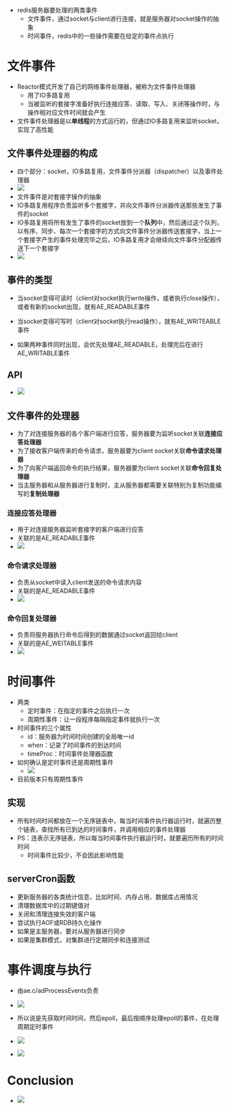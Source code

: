 - redis服务器要处理的两类事件
  - 文件事件，通过socket与client进行连接，就是服务器对socket操作的抽象
  - 时间事件，redis中的一些操作需要在给定的事件点执行



# 文件事件

- Reactor模式开发了自己的网络事件处理器，被称为文件事件处理器
  - 用了IO多路复用
  - 当被监听的套接字准备好执行连接应答、读取、写入、关闭等操作时，与操作相对应文件时间就会产生
- 文件事件处理器是以**单线程**的方式运行的，但通过IO多路复用来监听socket，实现了高性能



## 文件事件处理器的构成

- 四个部分：socket，IO多路复用，文件事件分派器（dispatcher）以及事件处理器
- ![](image/文件事件处理器的构成.png)
- 文件事件是对套接字操作的抽象
- IO多路复用程序负责监听多个套接字，并向文件事件分派器传送那些发生了事件的socket
- IO多路复用将所有发生了事件的socket放到一个**队列**中，然后通过这个队列，以有序、同步、每次一个套接字的方式向文件事件分派器传送套接字，当上一个套接字产生的事件处理完毕之后，IO多路复用才会继续向文件事件分配器传送下一个套接字
- ![](image/IO多路复用队列.png)



## 事件的类型

- 当socket变得可读时（client对socket执行write操作，或者执行close操作），或者有新的socket出现，就有AE_READABLE事件
- 当socket变得可写时（client对socket执行read操作），就有AE_WRITEABLE事件



- 如果两种事件同时出现，会优先处理AE_READABLE，处理完后在进行AE_WRITABLE事件



## API

- ![](image/事件的api.png)



## 文件事件的处理器

- 为了对连接服务器的各个客户端进行应答，服务器要为监听socket关联**连接应答处理器**
- 为了接收客户端传来的命令请求，服务器要为client socket关联**命令请求处理器**
- 为了向客户端返回命令的执行结果，服务器要为client socket关联**命令回复处理器**
- 当主服务器和从服务器进行复制时，主从服务器都需要关联特别为复制功能编写的**复制处理器**



### 连接应答处理器

- 用于对连接服务器监听套接字的客户端进行应答
- 关联的是AE_READABLE事件
- ![](image/连接应答处理器.png)



### 命令请求处理器

- 负责从socket中读入client发送的命令请求内容
- 关联的是AE_READABLE事件
- ![](image/命令请求处理器.png)



### 命令回复处理器

- 负责将服务器执行命令后得到的数据通过socket返回给client
- 关联的是AE_WEITABLE事件
- ![](image/命令回复处理器.png)





# 时间事件

- 两类
  - 定时事件：在指定的事件之后执行一次
  - 周期性事件：让一段程序每隔指定事件就执行一次
- 时间事件的三个属性
  - id：服务器为时间时间创建的全局唯一id
  - when：记录了时间事件的到达时间
  - timeProc：时间事件处理器函数
- 如何确认是定时事件还是周期性事件
  - ![](image/定时事件_01.png)
- 目前版本只有周期性事件



## 实现

- 所有时间时间都放在一个无序链表中，每当时间事件执行器运行时，就遍历整个链表，查找所有已到达的时间事件，并调用相应的事件处理器
- PS：连表示无序链表，所以每当时间事件执行器运行时，就要遍历所有的时间时间
  - 时间事件比较少，不会因此影响性能



## serverCron函数

- 更新服务器的各类统计信息，比如时间、内存占用、数据库占用情况
- 清理数据库中的过期键值对
- 关闭和清理连接失效的客户端
- 尝试执行AOF或RDB持久化操作
- 如果是主服务器，要对从服务器进行同步
- 如果是集群模式，对集群进行定期同步和连接测试



# 事件调度与执行

- 由ae.c/adProcessEvents负责
- ![](image/事件调度与执行.png)
- 所以说是先获取时间时间，然后epoll，最后按顺序处理epoll的事件，在处理周期定时事件
- ![](image/事件处理角度下的服务器运行流程.png)



- ![](image/调度规则.png)



# Conclusion

- ![](image/事件总结.png)